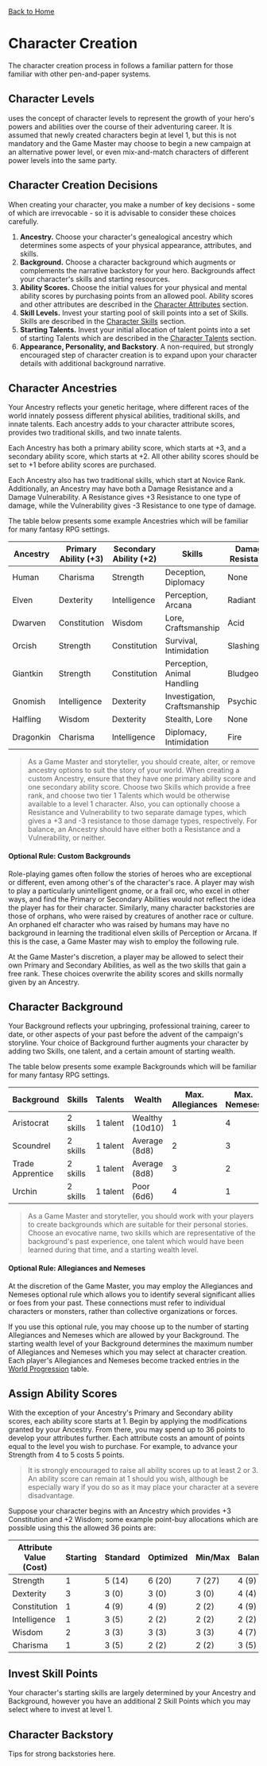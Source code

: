[Back to Home](../../README.md)

# Character Creation

The character creation process in <SYSTEM> follows a familiar pattern for those familiar with other pen-and-paper systems.

## Character Levels

<SYSTEM> uses the concept of character levels to represent the growth of your hero's powers and abilities over the course of their adventuring career. It is assumed that newly created characters begin at level 1, but this is not mandatory and the Game Master may choose to begin a new campaign at an alternative power level, or even mix-and-match characters of different power levels into the same party.

## Character Creation Decisions

When creating your character, you make a number of key decisions - some of which are irrevocable - so it is advisable to consider these choices carefully.

1. **Ancestry.** Choose your character's genealogical ancestry which determines some aspects of your physical appearance, attributes, and skills.
2. **Background.** Choose a character background which augments or complements the narrative backstory for your hero. Backgrounds affect your character's skills and starting resources.
3. **Ability Scores.** Choose the initial values for your physical and mental ability scores by purchasing points from an allowed pool. Ability scores and other attributes are described in the [Character Attributes](Attributes.md) section.
4. **Skill Levels.** Invest your starting pool of skill points into a set of Skills. Skills are described in the [Character Skills](Skills.md) section.
5. **Starting Talents.** Invest your initial allocation of talent points into a set of starting Talents which are described in the [Character Talents](Talents.md) section.
6. **Appearance, Personality, and Backstory**. A non-required, but strongly encouraged step of character creation is to expand upon your character details with additional background narrative.

## Character Ancestries

Your Ancestry reflects your genetic heritage, where different races of the world innately possess different physical abilities, traditional skills, and innate talents. Each ancestry adds to your character attribute scores, provides two traditional skills, and two innate talents.

Each Ancestry has both a primary ability score, which starts at +3, and a secondary ability score, which starts at +2. All other ability scores should be set to +1 before ability scores are purchased.

Each Ancestry also has two traditional skills, which start at Novice Rank. Additionally, an Ancestry may have both a Damage Resistance and a Damage Vulnerability. A Resistance gives +3 Resistance to one type of damage, while the Vulnerability gives -3 Resistance to one type of damage.

The table below presents some example Ancestries which will be familiar for many fantasy RPG settings.

| Ancestry  | Primary Ability (+3) | Secondary Ability (+2) | Skills                       | Damage Resistance | Damage Vulnerability |
| --------- | -------------------- | ---------------------- | ---------------------------- | ----------------- | -------------------- |
| Human     | Charisma             | Strength               | Deception, Diplomacy         | None              | None                 |
| Elven     | Dexterity            | Intelligence           | Perception, Arcana           | Radiant           | Unholy               |
| Dwarven   | Constitution         | Wisdom                 | Lore, Craftsmanship          | Acid              | Psychic              |
| Orcish    | Strength             | Constitution           | Survival, Intimidation       | Slashing          | Fire                 |
| Giantkin  | Strength             | Constitution           | Perception, Animal Handling  | Bludgeoning       | Psychic              |
| Gnomish   | Intelligence         | Dexterity              | Investigation, Craftsmanship | Psychic           | Lightning            |
| Halfling  | Wisdom               | Dexterity              | Stealth, Lore                | None              | None                 |
| Dragonkin | Charisma             | Intelligence           | Diplomacy, Intimidation      | Fire              | Acid                 |

> As a Game Master and storyteller, you should create, alter, or remove ancestry options to suit the story of your world. When creating a custom Ancestry, ensure that they have one primary ability score and one secondary ability score. Choose two Skills which provide a free rank, and choose two tier 1 Talents which would be otherwise available to a level 1 character. Also, you can optionally choose a Resistance and Vulnerability to two separate damage types, which gives a +3 and -3 resistance to those damage types, respectively. For balance, an Ancestry should have either both a Resistance and a Vulnerability, or neither.

#### Optional Rule: Custom Backgrounds

Role-playing games often follow the stories of heroes who are exceptional or different, even among other's of the character's race. A player may wish to play a particularly unintelligent gnome, or a frail orc, who excel in other ways, and find the Primary or Secondary Abilities would not reflect the idea the player has for their character. Similarly, many character backstories are those of orphans, who were raised by creatures of another race or culture. An orphaned elf character who was raised by humans may have no background in learning the traditional elven skills of Perception or Arcana. If this is the case, a Game Master may wish to employ the following rule.

At the Game Master's discretion, a player may be allowed to select their own Primary and Secondary Abilities, as well as the two skills that gain a free rank. These choices overwrite the ability scores and skills normally given by an Ancestry.

## Character Background

Your Background reflects your upbringing, professional training, career to date, or other aspects of your past before the advent of the campaign's storyline. Your choice of Background further augments your character by adding two Skills, one talent, and a certain amount of starting wealth.

The table below presents some example Backgrounds which will be familiar for many fantasy RPG settings.

| Background       | Skills   | Talents  | Wealth          | Max. Allegiances | Max. Nemeses |
| ---------------- | -------- | -------- | --------------- | ---------------- | ------------ |
| Aristocrat       | 2 skills | 1 talent | Wealthy (10d10) | 1                | 4            |
| Scoundrel        | 2 skills | 1 talent | Average (8d8)   | 2                | 3            |
| Trade Apprentice | 2 skills | 1 talent | Average (8d8)   | 3                | 2            |
| Urchin           | 2 skills | 1 talent | Poor (6d6)      | 4                | 1            |

> As a Game Master and storyteller, you should work with your players to create backgrounds which are suitable for their personal stories. Choose an evocative name, two skills which are representative of the background's past experience, one talent which would have been learned during that time, and a starting wealth level. 

#### Optional Rule: Allegiances and Nemeses

At the discretion of the Game Master, you may employ the Allegiances and Nemeses optional rule which allows you to identify several significant allies or foes from your past. These connections must refer to individual characters or monsters, rather than collective organizations or forces.

If you use this optional rule, you may choose up to the number of starting Allegiances and Nemeses which are allowed by your Background. The starting wealth level of your Background determines the maximum number of Allegiances and Nemeses which you may select at character creation. Each player's Allegiances and Nemeses become tracked entries in the [World Progression](../Narrative/Progression.md) table.

## Assign Ability Scores

With the exception of your Ancestry's Primary and Secondary ability scores, each ability score starts at 1. Begin by applying the modifications granted by your Ancestry. From there, you may spend up to 36 points to develop your attributes further. Each attribute costs an amount of points equal to the level you wish to purchase. For example, to advance your Strength from 4 to 5 costs 5 points.

> It is strongly encouraged to raise all ability scores up to at least 2 or 3. An ability score can remain at 1 should you wish, although be especially wary if you do so as it may place your character at a severe disadvantage.

Suppose your character begins with an Ancestry which provides +3 Constitution and +2 Wisdom; some example point-buy allocations which are possible using this the allowed 36 points are:

| Attribute Value (Cost) | Starting | Standard | Optimized | Min/Max | Balanced |
| ---------------------- | -------- | -------- | --------- |-------- | -------- |
| Strength               | 1        | 5 (14)   | 6 (20)    | 7 (27)  | 4 (9)    |
| Dexterity              | 3        | 3 (0)    | 3 (0)     | 3 (0)   | 4 (4)    |
| Constitution           | 1        | 4 (9)    | 4 (9)     | 2 (2)   | 4 (9)    |
| Intelligence           | 1        | 3 (5)    | 2 (2)     | 2 (2)   | 2 (2)    |
| Wisdom                 | 2        | 3 (3)    | 3 (3)     | 3 (3)   | 4 (7)    |
| Charisma               | 1        | 3 (5)    | 2 (2)     | 2 (2)   | 3 (5)    |

## Invest Skill Points 

Your character's starting skills are largely determined by your Ancestry and Background, however you have an additional 2 Skill Points which you may select where to invest at level 1. 



## Character Backstory

Tips for strong backstories here.



